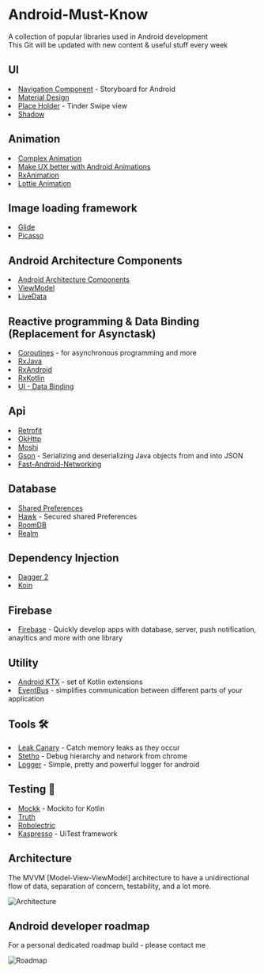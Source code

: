 # Android-Must-Know
A collection of popular libraries used in Android development <br>
This Git will be updated with new content & useful stuff every week

## UI
<li><a href="https://developer.android.com/guide/navigation/navigation-getting-started">Navigation Component</a> - Storyboard for Android</li>
<li><a href="https://material.io/develop/android/docs/getting-started/">Material Design</a></li>
<li><a href="https://github.com/janishar/PlaceHolderView">Place Holder</a> - Tinder Swipe view </li>
<li><a href="https://github.com/loopeer/shadow">Shadow</a></li>

## Animation
<li><a href="https://proandroiddev.com/complex-ui-animation-on-android-8f7a46f4aec4">Complex Animation</a></li>
<li><a href="https://proandroiddev.com/make-ux-better-with-android-animations-207992d6f98a">Make UX better with Android Animations</a></li>
<li><a href="https://github.com/lopspower/RxAnimation">RxAnimation</a></li>
<li><a href="https://github.com/airbnb/lottie-android">Lottie Animation</a></li>

## Image loading framework
<li><a href="https://github.com/bumptech/glide">Glide</a></li>
<li><a href="https://github.com/square/picasso">Picasso</a></li>

## Android Architecture Components 
<li><a href="https://developer.android.com/topic/libraries/architecture">Android Architecture Components</a></li>
<li><a href="https://developer.android.com/topic/libraries/architecture/viewmodel">ViewModel</a></li>
<li><a href="https://developer.android.com/topic/libraries/architecture/livedata">LiveData</a></li>

## Reactive programming & Data Binding (Replacement for Asynctask)
<li><a href="https://kotlinlang.org/docs/reference/coroutines-overview.html">Coroutines</a> - for asynchronous programming and more</li>
<li><a href="https://github.com/ReactiveX/RxJava">RxJava</a></li>
<li><a href="https://github.com/ReactiveX/RxAndroid">RxAndroid</a></li>
<li><a href="https://github.com/ReactiveX/RxKotlin">RxKotlin</a></li>
<li><a href="https://developer.android.com/topic/libraries/data-binding">UI - Data Binding</a></li>


## Api
<li><a href="https://square.github.io/retrofit/">Retrofit</a></li>
<li><a href="https://github.com/square/okhttp">OkHttp</a></li>
<li><a href="https://github.com/square/moshi">Moshi</a></li>
<li><a href="https://github.com/google/gson">Gson</a> - Serializing and deserializing Java objects from and into JSON</li>
<li><a href="https://github.com/amitshekhariitbhu/Fast-Android-Networking">Fast-Android-Networking</a></li>

## Database
<li><a href="https://developer.android.com/training/data-storage/shared-preferences">Shared Preferences</a></li>
<li><a href="https://github.com/orhanobut/hawk">Hawk</a> - Secured shared Preferences</li>
<li><a href="https://developer.android.com/topic/libraries/architecture/room">RoomDB</a></li>
<li><a href="https://github.com/realm/realm-java">Realm</a></li>

## Dependency Injection 
<li><a href="https://github.com/google/dagger">Dagger 2</a></li>
<li><a href="https://github.com/InsertKoinIO/koin">Koin</a></li>


## Firebase
<li><a href="https://developer.android.com/guide/navigation/navigation-getting-started">Firebase</a> - Quickly develop apps with database, server, push notification, anayltics and more with one library</li>


## Utility
<li><a href="https://developer.android.com/kotlin/ktx?gclid=Cj0KCQiA6IHwBRCJARIsALNjViX0l77hL2zOVnGwRtFCsf3nzKRHvLzU4u_wr96ET6c0mw0R5sxcIoUaAohEEALw_wcB">Android KTX</a> - set of Kotlin extensions </li>
<li><a href="http://greenrobot.github.io/EventBus/">EventBus</a> - simplifies communication between different parts of your application</li>

## Tools 🛠
<li><a href="https://github.com/square/leakcanary">Leak Canary</a> - Catch memory leaks as they occur</li>
<li><a href="https://github.com/facebook/stetho">Stetho</a> - Debug hierarchy and network from chrome</li>
<li><a href="https://github.com/orhanobut/logger">Logger</a> - Simple, pretty and powerful logger for android

## Testing 🧪
<li><a href="https://github.com/mockk/mockk">Mockk</a> - Mockito for Kotlin</li>
<li><a href="https://github.com/google/truth">Truth</a></li>
<li><a href="https://github.com/robolectric/robolectric">Robolectric</a></li>
<li><a href="https://github.com/KasperskyLab/Kaspresso">Kaspresso</a> - UiTest framework</li>


## Architecture
The MVVM [Model-View-ViewModel] architecture to have a unidirectional flow of data, separation of concern, testability, and a lot more.

![Architecture](https://developer.android.com/topic/libraries/architecture/images/final-architecture.png)

## Android developer roadmap
For a personal dedicated roadmap build - please contact me

![Roadmap](https://github.com/EladLevyDev/Android-Must-Know/blob/master/roadmap.png)





